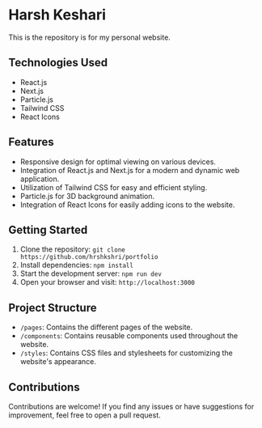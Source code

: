 # Harsh Keshari

This is the repository is for my personal website.

## Technologies Used

- React.js
- Next.js
- Particle.js
- Tailwind CSS
- React Icons

## Features

- Responsive design for optimal viewing on various devices.
- Integration of React.js and Next.js for a modern and dynamic web application.
- Utilization of Tailwind CSS for easy and efficient styling.
- Particle.js for 3D background animation.
- Integration of React Icons for easily adding icons to the website.

## Getting Started

1. Clone the repository: `git clone https://github.com/hrshkshri/portfolio`
2. Install dependencies: `npm install`
3. Start the development server: `npm run dev`
4. Open your browser and visit: `http://localhost:3000`

## Project Structure

- `/pages`: Contains the different pages of the website.
- `/components`: Contains reusable components used throughout the website.
- `/styles`: Contains CSS files and stylesheets for customizing the website's appearance.

## Contributions

Contributions are welcome! If you find any issues or have suggestions for improvement, feel free to open a pull request.

